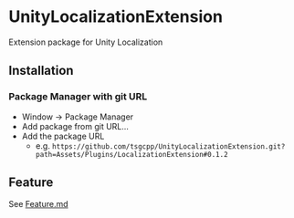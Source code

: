 # UnityLocalizationExtension
Extension package for Unity Localization

## Installation

### Package Manager with git URL
- Window -> Package Manager
- Add package from git URL...
- Add the package URL
  - e.g. `https://github.com/tsgcpp/UnityLocalizationExtension.git?path=Assets/Plugins/LocalizationExtension#0.1.2` <version>


## Feature
See [Feature.md](./Documentations/Feature.md)
